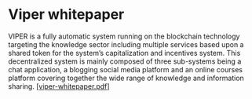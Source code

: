 # Viper whitepaper

VIPER is a fully automatic system running on the blockchain technology targeting the knowledge sector including multiple services based upon a shared token for the system’s capitalization and incentives system. This decentralized system is mainly composed of three sub-systems being a chat application, a blogging social media platform and an online courses platform covering together the wide range of knowledge and information sharing. [[viper-whitepaper.pdf]](https://github.com/viper-network/viper-whitepaper/raw/master/viper-whitepaper.pdf)
